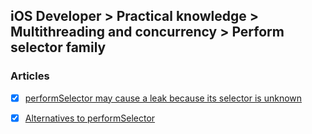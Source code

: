 ## iOS Developer > Practical knowledge > Multithreading and concurrency > Perform selector family

### Articles
- [X] [performSelector may cause a leak because its selector is unknown](https://stackoverflow.com/questions/7017281/performselector-may-cause-a-leak-because-its-selector-is-unknown)
- [X] [Alternatives to performSelector](http://codeshaker.blogspot.co.uk/2012/05/alternatives-to-performselector.html)


